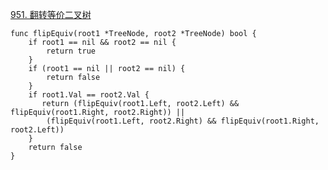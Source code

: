 [951. 翻转等价二叉树](https://leetcode-cn.com/problems/flip-equivalent-binary-trees/)
````
func flipEquiv(root1 *TreeNode, root2 *TreeNode) bool {
    if root1 == nil && root2 == nil {
        return true
    }
    if (root1 == nil || root2 == nil) {
        return false
    }
    if root1.Val == root2.Val {
       return (flipEquiv(root1.Left, root2.Left) && flipEquiv(root1.Right, root2.Right)) || 
        (flipEquiv(root1.Left, root2.Right) && flipEquiv(root1.Right, root2.Left))
    }
    return false
}
````